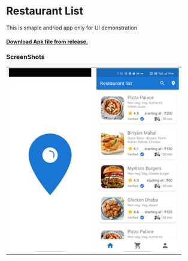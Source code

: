 <h1>Restaurant List</h1>

<p>This is smaple andriod app only for UI demonstration</p>
<h4><a href="https://github.com/Lazy-Lad/Resturant_app/releases">Download Apk file from release.</a></h4>
<h3>ScreenShots</h3>

<table style="width:100%">
          <tr>
              <td><img src ="https://github.com/Lazy-Lad/Resturant_app/blob/master/Screenshot_2021-04-03-01-11-02-30_bbdabc890c060c5268e545f76bcf6d42.jpg" width= 220px;></td>
              <td><img src ="https://github.com/Lazy-Lad/Resturant_app/blob/master/Screenshot_2021-04-03-01-10-55-52_bbdabc890c060c5268e545f76bcf6d42.jpg" width= 220px></td>
          </tr>
</table>




